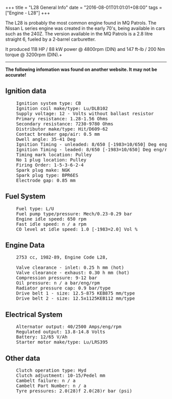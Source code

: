 +++
title = "L28 General Info"
date = "2016-08-01T01:01:01+08:00"
tags = ["Engine - L28"]
+++

The L28 is probably the most common engine found in MQ Patrols. The Nissan L series engine was created in the early 70's, being available in cars such as the 240Z. The version available in the MQ Patrols is a 2.8 litre straight 6, fueled by a 2-barrel carburetter.

It produced 118 HP / 88 kW power @ 4800rpm (DIN) and 147 ft-lb / 200 Nm torque @ 3200rpm (DIN).+

* * *

**The following infomation was found on another website. It may not be accurate!**

## Ignition data

<pre>
    Ignition system type: CB
    Ignition coil make/type: Lu/DLB102
    Supply voltage: 12 - Volts without ballast resistor
    Primary resistance: 1.28-1.56 Ohms
    Secondary resistance: 7230-9780 Ohms
    Distributor make/type: Hit/D609-62
    Contact breaker gap/air: 0.5 mm
    Dwell angle: 35-41 Deg
    Ignition Timing - unleaded: 8/650 [-1983=10/650] Deg eng/rpm (without vacuum)
    Ignition Timing - leaded: 8/650 [-1983=10/650] Deg eng/rpm (without vacuum)
    Timing mark location: Pulley
    No 1 plug location: Pulley
    Firing Order: 1-5-3-6-2-4
    Spark plug make: NGK
    Spark plug type: BPR6ES
    Electrode gap: 0.85 mm
</pre>

## Fuel System

<pre>
    Fuel type: L/U
    Fuel pump type/pressure: Mech/0.23-0.29 bar
    Engine idle speed: 650 rpm
    Fast idle speed: n / a rpm
    CO level at idle speed: 1.0 [-1983=2.0] Vol %
</pre>

## Engine Data

<pre>
    2753 cc, 1982-89, Engine Code L28,

    Valve clearance - inlet: 0.25 h mm (hot)
    Valve clearance - exhaust: 0.30 h mm (hot)
    Compression pressure: 9-12 bar
    Oil pressure: n / a bar/eng/rpm
    Radiator pressure cap: 0.9 bar/type
    Drive belt 1 - size: 12.5-875 KEB875 mm/type
    Drive belt 2 - size: 12.5x1125KEB112 mm/type
</pre>

## Electrical System

<pre>
    Alternator output: 40/2500 Amps/eng/rpm
    Regulated output: 13.8-14.8 Volts
    Battery: 12/65 V/Ah
    Starter motor make/type: Lu/LRS395
</pre>

## Other data

<pre>
    Clutch operation type: Hyd
    Clutch adjustment: 10-15/Pedel mm
    Cambelt failure: n / a
    Cambelt Part Number: n / a
    Tyre pressures: 2.0(28)f 2.0(28)r bar (psi)
</pre>
